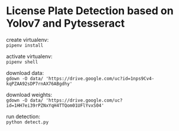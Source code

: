 # License Plate Detection based on Yolov7 and Pytesseract

create virtualenv:  
`pipenv install`  

activate virtualenv:  
`pipenv shell`

download data:  
`gdown -O data/ 'https://drive.google.com/uc?id=1nps9Cv4-kqPZAA92sDP7rnAX76ABgdhy'`

download weights:  
`gdown -O data/ 'https://drive.google.com/uc?id=1HH7ei39rPZNxYqH4TTQom01UFlYvxS04'`

run detection:  
`python detect.py`
